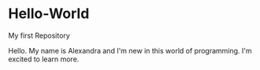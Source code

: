 # Hello-World
My first Repository

Hello. My name is Alexandra and I'm new in this world of programming. 
I'm excited to learn more.
